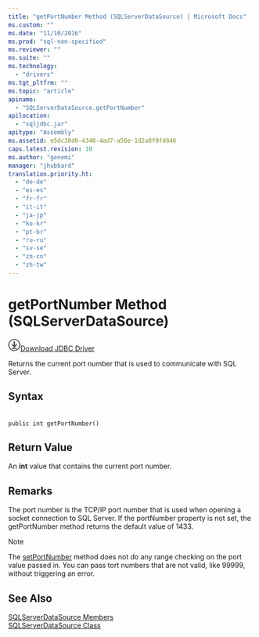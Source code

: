 ```yaml
---
title: "getPortNumber Method (SQLServerDataSource) | Microsoft Docs"
ms.custom: ""
ms.date: "11/10/2016"
ms.prod: "sql-non-specified"
ms.reviewer: ""
ms.suite: ""
ms.technology: 
  - "drivers"
ms.tgt_pltfrm: ""
ms.topic: "article"
apiname: 
  - "SQLServerDataSource.getPortNumber"
apilocation: 
  - "sqljdbc.jar"
apitype: "Assembly"
ms.assetid: e5dc38d0-4340-4ad7-a56e-1d2a0f0fd846
caps.latest.revision: 10
ms.author: "genemi"
manager: "jhubbard"
translation.priority.ht: 
  - "de-de"
  - "es-es"
  - "fr-fr"
  - "it-it"
  - "ja-jp"
  - "ko-kr"
  - "pt-br"
  - "ru-ru"
  - "sv-se"
  - "zh-cn"
  - "zh-tw"
---
```

# getPortNumber Method (SQLServerDataSource)
![Download](../../../ssdt/media/download.png)[Download JDBC Driver](http://go.microsoft.com/fwlink/?LinkId=245496)

  Returns the current port number that is used to communicate with SQL Server.  
  
## Syntax  
  
```  
  
public int getPortNumber()  
```  
  
## Return Value  
 An **int** value that contains the current port number.  
  
## Remarks  
 The port number is the TCP/IP port number that is used when opening a socket connection to SQL Server. If the portNumber property is not set, the getPortNumber method returns the default value of 1433.  
  
> [!NOTE]  
>  The [setPortNumber](../../../connect/jdbc/reference/setportnumber-method--sqlserverdatasource-.md) method does not do any range checking on the port value passed in. You can pass tort numbers that are not valid, like 99999, without triggering an error.  
  
## See Also  
 [SQLServerDataSource Members](../../../connect/jdbc/reference/sqlserverdatasource-members.md)   
 [SQLServerDataSource Class](../../../connect/jdbc/reference/sqlserverdatasource-class.md)  
  
  